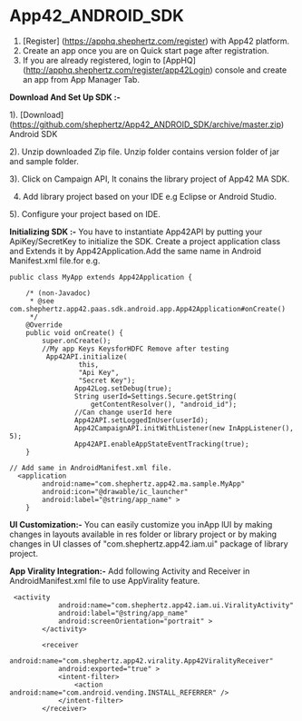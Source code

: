 App42_ANDROID_SDK
=================

1. [Register] (https://apphq.shephertz.com/register) with App42 platform.
2. Create an app once you are on Quick start page after registration.
3. If you are already registered, login to [AppHQ] (http://apphq.shephertz.com/register/app42Login) console and create an app from App Manager Tab.

__Download And Set Up SDK :-__

1). [Download] (https://github.com/shephertz/App42_ANDROID_SDK/archive/master.zip) Android SDK

2). Unzip downloaded Zip file. Unzip folder contains version folder of jar and sample folder.

3). Click on Campaign API, It conains the library project of App42 MA SDK.

4)  Add library project based on your IDE e.g Eclipse or Android Studio.
 
5). Configure your project based on IDE.

__Initializing SDK :-__
You have to instantiate App42API by putting your ApiKey/SecretKey to initialize the SDK. Create a project application class and Extends it by App42Application.Add the same name in Android Manifest.xml file.for e.g.

```
public class MyApp extends App42Application {
	
	/* (non-Javadoc)
	 * @see com.shephertz.app42.paas.sdk.android.app.App42Application#onCreate()
	 */
	@Override
	public void onCreate() {
		super.onCreate();
		//My app Keys KeysforHDFC Remove after testing
		 App42API.initialize(
		   		 this,
		   		 "Api Key",
		   		 "Secret Key");
		   		App42Log.setDebug(true);
		   		String userId=Settings.Secure.getString(
					getContentResolver(), "android_id");
		   		//Can change userId here
		   		App42API.setLoggedInUser(userId);
		   		App42CampaignAPI.initWithListener(new InAppListener(), 5);
		   		App42API.enableAppStateEventTracking(true);	
	}
```

```
// Add same in AndroidManifest.xml file.
  <application
        android:name="com.shephertz.app42.ma.sample.MyApp"
        android:icon="@drawable/ic_launcher"
        android:label="@string/app_name" >
	}
```

__UI Customization:-__ You can easily customize you inApp lUI by making changes in layouts available in res folder or library project or by making changes in UI classes of
"com.shephertz.app42.iam.ui" package of library project.

__App Virality Integration:-__ Add following Activity and Receiver in AndroidManifest.xml file to use AppVirality feature.

```
 <activity
            android:name="com.shephertz.app42.iam.ui.ViralityActivity"
            android:label="@string/app_name"
            android:screenOrientation="portrait" >
        </activity>

        <receiver
            android:name="com.shephertz.app42.virality.App42ViralityReceiver"
            android:exported="true" >
            <intent-filter>
                <action android:name="com.android.vending.INSTALL_REFERRER" />
            </intent-filter>
        </receiver>
```
 



